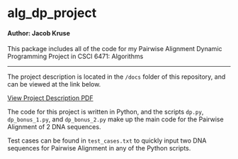 # alg_dp_project

#### Author: Jacob Kruse

This package includes all of the code for my Pairwise Alignment Dynamic Programming Project in CSCI 6471: Algorithms

---

The project description is located in the `/docs` folder of this repository, and can be viewed at the link below.

[View Project Description PDF](https://jacob-kruse.github.io/alg_dp_project/)

The code for this project is written in Python, and the scripts `dp.py`, `dp_bonus_1.py`, and `dp_bonus_2.py` make up the main code for the Pairwise Alignment of 2 DNA sequences.

Test cases can be found in `test_cases.txt` to quickly input two DNA sequences for Pairwise Alignment in any of the Python scripts.

